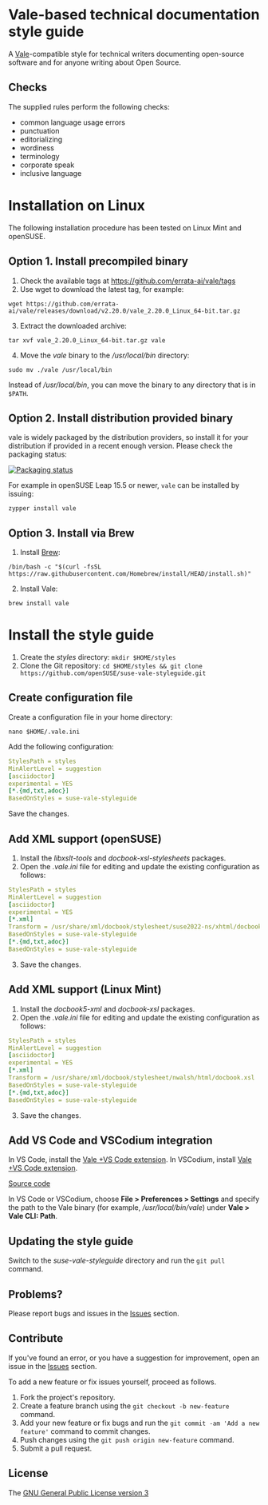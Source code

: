 # Vale-based technical documentation style guide

A [Vale](https://vale.sh)-compatible style for technical writers documenting open-source software and for anyone writing about Open Source.

## Checks

The supplied rules perform the following checks:

- common language usage errors
- punctuation
- editorializing
- wordiness
- terminology
- corporate speak
- inclusive language

# Installation on Linux

The following installation procedure has been tested on Linux Mint and openSUSE.


## Option 1. Install precompiled binary

1. Check the available tags at https://github.com/errata-ai/vale/tags
2. Use wget to download the latest tag, for example:

```shell
wget https://github.com/errata-ai/vale/releases/download/v2.20.0/vale_2.20.0_Linux_64-bit.tar.gz
```
3. Extract the downloaded archive:

```shell
tar xvf vale_2.20.0_Linux_64-bit.tar.gz vale
```
4. Move the _vale_ binary to the _/usr/local/bin_ directory:
```shell
sudo mv ./vale /usr/local/bin
```

Instead of _/usr/local/bin_, you can move the binary to any directory that is in `$PATH`.


## Option 2. Install distribution provided binary

vale is widely packaged by the distribution providers, so install it for
your distribution if provided in a recent enough version. Please check the packaging status:

[![Packaging status](https://repology.org/badge/vertical-allrepos/vale.svg)](https://repology.org/project/vale/versions)


For example in openSUSE Leap 15.5 or newer, `vale` can be installed by issuing:

```shell
zypper install vale
```


## Option 3. Install via Brew

1. Install [Brew](https://brew.sh):
```shell
/bin/bash -c "$(curl -fsSL https://raw.githubusercontent.com/Homebrew/install/HEAD/install.sh)"
```

2. Install Vale:
```shell
brew install vale
```

# Install the style guide

1. Create the _styles_ directory: `mkdir $HOME/styles`
2. Clone the Git repository: `cd $HOME/styles && git clone  https://github.com/openSUSE/suse-vale-styleguide.git`

## Create configuration file

Create a configuration file in your home directory:

```shell
nano $HOME/.vale.ini
```
Add the following configuration:

```yaml
StylesPath = styles
MinAlertLevel = suggestion
[asciidoctor]
experimental = YES
[*.{md,txt,adoc}]
BasedOnStyles = suse-vale-styleguide
```

Save the changes.

## Add XML support (openSUSE)

1. Install the _libxslt-tools_ and _docbook-xsl-stylesheets_ packages.
2. Open the _.vale.ini_ file for editing and update the existing configuration as follows:

```yaml
StylesPath = styles
MinAlertLevel = suggestion
[asciidoctor]
experimental = YES
[*.xml]
Transform = /usr/share/xml/docbook/stylesheet/suse2022-ns/xhtml/docbook.xsl
BasedOnStyles = suse-vale-styleguide
[*.{md,txt,adoc}]
BasedOnStyles = suse-vale-styleguide
```

3. Save the changes.

## Add XML support (Linux Mint)

1. Install the _docbook5-xml_ and _docbook-xsl_ packages.
2. Open the _.vale.ini_ file for editing and update the existing configuration as follows:

```yaml
StylesPath = styles
MinAlertLevel = suggestion
[asciidoctor]
experimental = YES
[*.xml]
Transform = /usr/share/xml/docbook/stylesheet/nwalsh/html/docbook.xsl
BasedOnStyles = suse-vale-styleguide
[*.{md,txt,adoc}]
BasedOnStyles = suse-vale-styleguide
```

3. Save the changes.

## Add VS Code and VSCodium integration

In VS Code, install the [Vale +VS Code extension](https://marketplace.visualstudio.com/items?itemName=ChrisChinchilla.vale-vscode).
In VSCodium, install [Vale +VS Code extension](https://open-vsx.org/extension/chrischinchilla/vale-vscode).

[Source code](https://github.com/ChrisChinchilla/vale-vscode)

In VS Code or VSCodium, choose **File > Preferences > Settings** and specify the path to the Vale binary (for example, _/usr/local/bin/vale_) under **Vale > Vale CLI: Path**.

## Updating the style guide

Switch to the _suse-vale-styleguide_ directory and run the `git pull` command.

## Problems?

Please report bugs and issues in the [Issues](https://github.com/openSUSE/suse-vale-styleguide/issues) section.

## Contribute

If you've found an error, or you have a suggestion for improvement, open an issue in the [Issues](https://github.com/openSUSE/suse-vale-styleguide/issues) section.

To add a new feature or fix issues yourself, proceed as follows.

1. Fork the project's repository.
2. Create a feature branch using the `git checkout -b new-feature` command.
3. Add your new feature or fix bugs and run the `git commit -am 'Add a new feature'` command to commit changes.
4. Push changes using the `git push origin new-feature` command.
5. Submit a pull request.

## License

The [GNU General Public License version 3](http://www.gnu.org/licenses/gpl-3.0.en.html)
